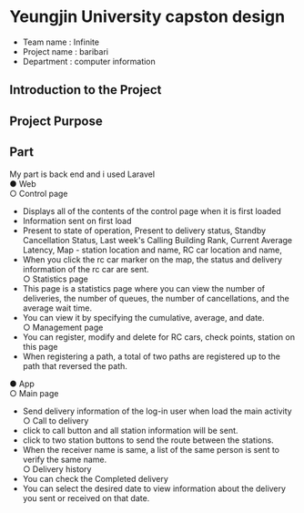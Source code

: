 # Yeungjin University capston design
* Team name : Infinite
* Project name : baribari
* Department : computer information
 
## Introduction to the Project

## Project Purpose
 
## Part
My part is back end and i used Laravel  
● Web  
 ○ Control page  
  - Displays all of the contents of the control page when it is first loaded  
  - Information sent on first load  
  - Present to state of operation, Present to delivery status, Standby Cancellation Status, Last week's Calling Building Rank, Current Average Latency, Map - station location and name, RC car location and name,   
  - When you click the rc car marker on the map, the status and delivery information of the rc car are sent.  
 ○ Statistics page  
  - This page is a statistics page where you can view the number of deliveries, the number of queues, the number of cancellations, and the average wait time.  
  - You can view it by specifying the cumulative, average, and date.  
 ○ Management page  
  - You can register, modify and delete for RC cars, check points, station on this page  
  - When registering a path, a total of two paths are registered up to the path that reversed the path.  

● App   
 ○ Main page  
  - Send delivery information of the log-in user when load the main activity  
 ○ Call to delivery  
  - click to call button and all station information will be sent.  
  - click to two station buttons to send the route between the stations.  
  - When the receiver name is same, a list of the same person is sent to verify the same name.  
 ○ Delivery history  
  - You can check the Completed delivery  
  - You can select the desired date to view information about the delivery you sent or received on that date.  

